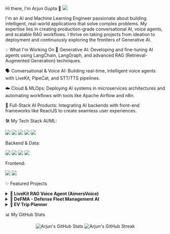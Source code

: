 Hi there, I'm Arjun Gupta 👋
<a href="https://www.linkedin.com/in/arjun-gupta-aps/" target="_blank"><img src="https://img.shields.io/badge/LinkedIn-0077B5?style=for-the-badge&logo=linkedin&logoColor=white" /></a>
 

I'm an AI and Machine Learning Engineer passionate about building intelligent, real-world applications that solve complex problems. My expertise lies in creating production-grade conversational AI, voice agents, and scalable RAG workflows. I thrive on taking projects from ideation to deployment and continuously exploring the frontiers of Generative AI.

💡 What I'm Working On
🧠 Generative AI: Developing and fine-tuning AI agents using LangChain, LangGraph, and advanced RAG (Retrieval-Augmented Generation) techniques.

🗣️ Conversational & Voice AI: Building real-time, intelligent voice agents with LiveKit, PipeCat, and STT/TTS pipelines.

☁️ Cloud & MLOps: Deploying AI systems in microservices architectures and automating workflows with tools like Apache Airflow and n8n.

🚀 Full-Stack AI Products: Integrating AI backends with front-end frameworks like ReactJS to create seamless user experiences.

🛠️ My Tech Stack
AI/ML:

<p>
<img src="https://img.shields.io/badge/Python-3776AB?style=for-the-badge&logo=python&logoColor=white" />
<img src="https://img.shields.io/badge/PyTorch-EE4C2C?style=for-the-badge&logo=pytorch&logoColor=white" />
<img src="https://img.shields.io/badge/LangChain-00865D?style=for-the-badge&logo=LangChain&logoColor=white" />
<img src="https://img.shields.io/badge/OpenAI-412991?style=for-the-badge&logo=openai&logoColor=white" />
<img src="https://img.shields.io/badge/Azure_Cognitive_Services-0078D4?style=for-the-badge&logo=microsoft-azure&logoColor=white" />
</p>

Backend & Data:

<p>
<img src="https://img.shields.io/badge/MySQL-4479A1?style=for-the-badge&logo=mysql&logoColor=white" />
<img src="https://img.shields.io/badge/MongoDB-47A248?style=for-the-badge&logo=mongodb&logoColor=white" />
<img src="https://img.shields.io/badge/Supabase-3ECF8E?style=for-the-badge&logo=supabase&logoColor=white" />
<img src="https://img.shields.io/badge/Apache_Airflow-017CEE?style=for-the-badge&logo=apache-airflow&logoColor=white" />
</p>

Frontend:

<p>
<img src="https://img.shields.io/badge/React-61DAFB?style=for-the-badge&logo=react&logoColor=black" />
<img src="https://img.shields.io/badge/JavaScript-F7DF1E?style=for-the-badge&logo=javascript&logoColor=black" />
</p>

✨ Featured Projects
<details>
<summary><b>💬 LiveKit RAG Voice Agent (AimersVoice)</b></summary>
<br>
A real-time, conversational AI voice assistant built with a sophisticated RAG pipeline. It uses LiveKit for real-time communication, LlamaIndex for intelligent document retrieval, and Zilliz Cloud for scalable vector storage. This agent can hold context-aware conversations based on a custom knowledge base.
<br><br>
<b>Tech Used:</b> Python, LiveKit, LlamaIndex, OpenAI GPT-4o, Deepgram (STT), ElevenLabs (TTS), Zilliz Cloud
<br>
<em><a href="https://github.com/Arjunheregeek/AimersVoice-The-Intelligent-Voice-of-Education" target="_blank">View Repository</a></em>
</details>

<details>
<summary><b>🚚 DeFMA - Defense Fleet Management AI</b></summary>
<br>
A full-stack AI system for managing defense fleets, featuring GPS tracking and predictive maintenance alerts. The system uses Gemini AI for predictive analytics and is integrated with Arduino for hardware communication.
<br><br>
<b>Tech Used:</b> ReactJS, Supabase, Gemini AI, Arduino, Map APIs
<br>
<em>(Link to repository if public)</em>
</details>

<details>
<summary><b>🔌 EV Trip Planner</b></summary>
<br>
A Top 5 hackathon-winning project for optimizing EV travel routes. It intelligently maps charging stations, estimates trip distances, and provides a visual analytics dashboard for users.
<br><br>
<b>Tech Used:</b> MongoDB, MapMyIndia API
<br>
<em>(Link to repository if public)</em>
</details>

📊 My GitHub Stats
<p align="center">
<img src="https://github-readme-stats.vercel.app/api?username=Arjunheregeek&show_icons=true&theme=tokyonight&hide_border=true&include_all_commits=true&count_private=true" alt="Arjun's GitHub Stats" />
<img src="https://github-readme-streak-stats.herokuapp.com/?user=Arjunheregeek&theme=tokyonight&hide_border=true" alt="Arjun's GitHub Streak" />
</p>